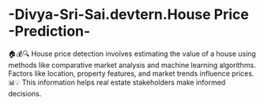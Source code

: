 # -Divya-Sri-Sai.devtern.House Price -Prediction-
🏠💰🔍 House price detection involves estimating the value of a house using methods like comparative market analysis and machine learning algorithms. Factors like location, property features, and market trends influence prices. 📊💡 This information helps real estate stakeholders make informed decisions.
